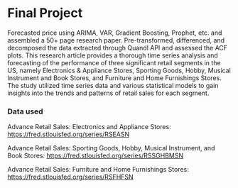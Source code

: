 # Final Project


Forecasted price using ARIMA, VAR, Gradient Boosting, Prophet, etc. and assembled a 50+ page research paper. Pre-transformed, differenced, and decomposed the data extracted through Quandl API and assessed the ACF plots. This research article provides a thorough time series analysis and forecasting of the performance of three significant retail segments in the US, namely Electronics & Appliance Stores, Sporting Goods, Hobby, Musical Instrument and Book Stores, and Furniture and Home Furnishings Stores. The study utilized time series data and various statistical models to gain insights into the trends and patterns of retail sales for each segment.

### Data used
Advance Retail Sales: Electronics and Appliance Stores: https://fred.stlouisfed.org/series/RSEASN

Advance Retail Sales: Sporting Goods, Hobby, Musical Instrument, and Book Stores: https://fred.stlouisfed.org/series/RSSGHBMSN

Advance Retail Sales: Furniture and Home Furnishings Stores: https://fred.stlouisfed.org/series/RSFHFSN
